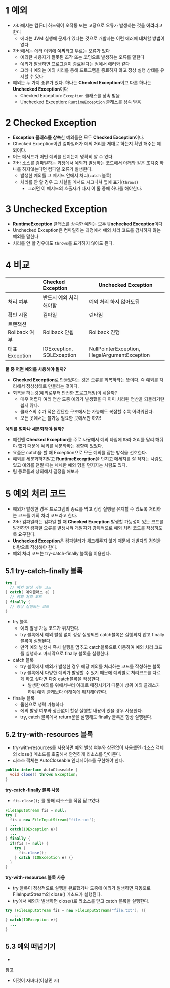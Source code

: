 # 1 예외

* 자바에서는 컴퓨터 하드웨어 오작동 또는 고장으로 오류가 발생하는 것을 **에러**라고 한다
  * 에러는 JVM 실행에 문제가 있다는 것으로 개발자는 이런 에러에 대처할 방법이 없다
* 자바에서는 에러 이외에 **예외**라고 부르는 오류가 있다
  * 예외란 사용자가 잘못된 조작 또는 코딩으로 발생하는 오류를 말한다
  * 예외가 발생하면 프로그램이 종료된다는 점에서 에러와 같다
  * 그러나 예외는 예외 처리를 통해 프로그램을 종료하지 않고 정상 실행 상태를 유지할 수 있다
* 예외는 두 가지 종류가 있다. 하나는 **Checked Exception**이고 다른 하나는 **Unchecked Exception**이다
  * Checked Exception: `Exception` 클래스를 상속 받음
  * Unchecked Exception: `RuntimeException` 클래스를 상속 받음

# 2 Checked Exception

* **Exception 클래스를 상속**한 예외들은 모두 **Checked Exception**이다.
* Checked Exception이란 컴파일러가 예외 처리를 제대로 하는지 확인 해주는 예외이다.
* 어느 메서드가 어떤 예외를 던지는지 명확히 알 수 있다.
* 자바 소스를 컴파일하는 과정에서 예외가 발생하는 코드에서 아래와 같은 조치중 하나를 하지않는다면 컴파일 오류가 발생한다.
  * 발생한 예외를 그 메서드 안에서 처리(`catch` 블록)
  * 처리를 안 할 경우 그 사실을 메서드 시그니쳐 옆에 표기(`throws`)
    * 그러면 이 메서드의 호출자가 다시 이 둘 중에 하나를 해야한다.

# 3 Unchecked Exception

* **RuntimeException** 클래스를 상속한 예외는 모두 **Unchecked Exception**이다
* Unchecked Exception은 컴파일하는 과정에서 예외 처리 코드를 검사하지 않는 예외를 말한다
* 처리를 안 할 경우에도 `throws`를 표기하지 않아도 된다.



# 4 비교

|                        | Checked Exception         | Unchecked Exception                            |
| ---------------------- | :------------------------ | ---------------------------------------------- |
| 처리 여부              | 반드시 예외 처리 해야함   | 예외 처리 하지 않아도됨                        |
| 확인 시점              | 컴파일                    | 런타임                                         |
| 트랜잭션 Rollback 여부 | Rollback 안됨             | Rollback 진행                                  |
| 대표 Exception         | IOException, SQLException | NullPointerException, IllegalArgumentException |



**둘 중 어떤 예외를 사용해야 될까?**

* **Checked Exception**로 만들었다는 것은 오류를 회복하라는 뜻이다. 즉 예외를 처리해서 정상상태로 만들라는 것이다.
* 회복을 하는것(예외로부터 안전한 프로그래밍)이 쉬울까?
  * 매우 어렵다 여러 연산 도중 예외가 발생했을 때 이미 처리된 연산을 되돌리기란 쉽지 않다.
  * 클래스의 수가 적은 간단한 구조에서는 가능해도 복잡할 수록 어려워진다.
  * 모든 곳에서는 불가능 필요한 곳에서만 하자!



**예외를 얼마나 세분화해야 될까?**

* 예전엔 **Checked Exception**를 주로 사용해서 예외 타입에 따라 처리를 달리 해줘야 했기 때문에 예외를 세분화하는 경향이 있었다.
* 요즘은 catch을 할 때 Exception으로 모든 예외를 잡는 방식을 선호한다.
* 예외를 세분화하지말고 **RuntimeException**을 던지고 메세지를 잘 적자는 사람도 있고 예외를 던질 때는 세세한 예외 형을 던지자는 사람도 있다.
* 팀 동료들과 상의해서 결정을 해보자



# 5 예외 처리 코드

* 예외가 발생한 경우 프로그램의 종료를 막고 정상 실행을 유지할 수 있도록 처리하는 코드를 예외 처리 코드라고 한다.
* 자바 컴파일러는 컴파일 할 때 **Checked Exception** 발생할 가능성이 있는 코드를 발견하면 컴파일 오류를 발생시켜 개발자가 강제적으로 예외 처리 코드를 작성하도록 요구한다.
* **Unchecked Exception**은 컴파일러가 체크해주지 않기 때문에 개발자의 경험을 바탕으로 작성해야 한다.
* 예외 처리 코드는 try-catch-finally 블록을 이용한다.



## 5.1 try-catch-finally 블록

```java
try {
  // 예외 발생 가능 코드
} catch( 예외클래스 e) {
  // 예외 처리 코드
} finally {
  // 항상 실행되는 코드
}
```

* try 블록
  * 예외 발생 가능 코드가 위치한다.
  * try 블록에서 예외 발생 없이 정상 실행되면 catch블록은 실행되지 않고 finally 블록이 실행된다.
  * 만약 예외 발생시 즉시 실행을 멈추고 catch블록으로 이동하여 예외 처리 코드를 실행하고 마지막으로 finally 블록을 실행한다.
* catch 블록
  * try 블록에서 예외가 발생한 경우 해당 예외를 처리하는 코드를 작성하는 블록
  * try 블록에서 다양한 예외가 발생할 수 있기 때문에 예외별로 처리코드를 다르게 하고 싶다면 다중 catch블록을 작성한다.
    * 발생한 예외를 위에서부터 아래로 매칭시키기 때문에 상위 예외 클래스가 하위 예외 클래보다 아래쪽에 위치해야한다.
* finally 블록
  * 옵션으로 생략 가능하다
  * 에외 발생 여부와 상관없이 할상 실행할 내용이 있을 경우 사용한다.
  * try, catch 블록에서 return문을 실행해도 finally 블록은 항상 실행된다.



## 5.2 try-with-resources 블록

* try-with-resources를 사용하면 예외 발생 여부와 상관없이 사용했던 리소스 객체의 close() 메소드를 호출해서 안전하게 리소스를 닫아준다.
* 리소스 객체는 AutoCloseable 인터페이스를 구현해야 한다.

```java
public interface AutoCloseable {
  void close() throws Exception;
}
```



**try-catch-finally 블록 사용**

* `fis.close();` 를 통해 리소스를 직접 닫고있다.

```java
FileInputStream fis = null;
try {
  fis = new FileInputStream("file.txt");
  ...
} catch(IOException e){
  ...
} finally {
  if(fis != null) {
    try {
      fis.close();
    } catch (IOException e) {}
  }
}
```



**try-with-resources 블록 사용**

* try 블록이 정상적으로 실행을 완료했거나 도중에 예외가 발생하면 자동으로 FileInputStream의 close() 메소드가 실행된다.
* try에서 예외가 발생하면 close()로 리소스를 닫고 catch 블록을 실행한다.

```java
try (FileInputStream fis = new FileInputStream("file.txt"); ){
	...
} catch(IOException e){
  ...
}
```



## 5.3 예외 떠넘기기

* 













참고

* 이것이 자바다(이상민 저)
